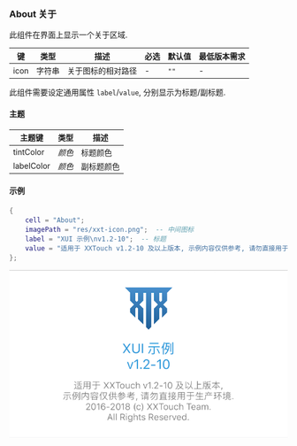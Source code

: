 ### About 关于

此组件在界面上显示一个关于区域.

|键|类型|描述|必选|默认值|最低版本需求|
|---|---|---|---|---|---|
|icon|字符串|关于图标的相对路径|\-|`""`|\-|

此组件需要设定通用属性 `label`/`value`, 分别显示为标题/副标题. 


#### 主题

|主题键|类型|描述|
|---|---|---|
|tintColor|*颜色*|标题颜色|
|labelColor|*颜色*|副标题颜色|


#### 示例

```lua
{
    cell = "About";
    imagePath = "res/xxt-icon.png";  -- 中间图标
    label = "XUI 示例\nv1.2-10";  -- 标题
    value = "适用于 XXTouch v1.2-10 及以上版本, 示例内容仅供参考, 请勿直接用于生产环境.\n2016-2018 (c) XXTouch Team.\nAll Rights Reserved.";  -- 副标题
};
```

![XUI-About.png](XUIScreenshots/XUI-About.png)

